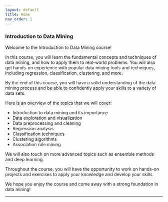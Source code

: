 ```yaml
---
layout: default
title: Home
nav_order: 1
---
```


<h3>Introduction to Data Mining</h3> 
Welcome to the Introduction to Data Mining course! <br />

In this course, you will learn the fundamental concepts and techniques of data mining, and how to apply them to real-world problems. You will also get hands-on experience with popular data mining tools and techniques, including regression, classification, clustering, and more.

By the end of this course, you will have a solid understanding of the data mining process and be able to confidently apply your skills to a variety of data sets.

Here is an overview of the topics that we will cover:

- Introduction to data mining and its importance <br />
- Data exploration and visualization<br />
- Data preprocessing and cleaning<br />
- Regression analysis<br />
- Classification techniques<br />
- Clustering algorithms<br />
- Association rule mining<br />

We will also touch on more advanced topics such as ensemble methods and deep learning.<br />

Throughout the course, you will have the opportunity to work on hands-on projects and exercises to apply your knowledge and develop your skills.<br />

We hope you enjoy the course and come away with a strong foundation in data mining!<br />




----

[^1]: [It can take up to 10 minutes for changes to your site to publish after you push the changes to GitHub](https://docs.github.com/en/pages/setting-up-a-github-pages-site-with-jekyll/creating-a-github-pages-site-with-jekyll#creating-your-site).

[Just the Docs]: https://just-the-docs.github.io/just-the-docs/
[GitHub Pages]: https://docs.github.com/en/pages
[README]: https://github.com/just-the-docs/just-the-docs-template/blob/main/README.md
[Jekyll]: https://jekyllrb.com
[GitHub Pages / Actions workflow]: https://github.blog/changelog/2022-07-27-github-pages-custom-github-actions-workflows-beta/
[use this template]: https://github.com/just-the-docs/just-the-docs-template/generate
